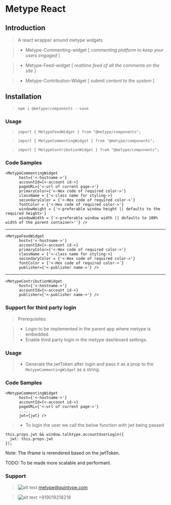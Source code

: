 
# Metype React

## Introduction

> A react wrapper around metype widgets

>* Metype-Commenting-widget 
 [ *commenting platform to keep your users engaged* ]
 
>* Metype-Feed-widget [ *realtime feed of all the comments on the site* ]

>* Metype-Contribution-Widget [ *submit content to the system* ]


## Installation



> `npm i @metype/components --save`


### Usage

> `import { MetypeFeedWidget } from "@metype/components";`

> `import { MetypeCommentingWidget } from "@metype/components";`

> `import { MetypeContributionWidget } from "@metype/components";`

### Code Samples


    <MetypeCommentingWidget
          host={'<-hostname->'}
          accountId={<-account id->}
          pageURL={'<-url of current page->'}
          primaryColor={'<-Hex code of required color->'}
          className = {'<-class name for styling->}
          secondaryColor = {'<-Hex code of required color->'}
          fontColor = {'<-Hex code of required color->'} 
          windowHeight = {'<-preferable window height || defaults to the required height>'} 
          windowWidth = {'<-preferable window width || defaults to 100% width of the parent container>''} />

---

    <MetypeFeedWidget
          host={'<-hostname->'}
          accountId={<-account id->}
          primaryColor={'<-Hex code of required color->'}
          className = {'<-class name for styling->}
          secondaryColor = {'<-Hex code of required color->'}
          fontColor = {'<-Hex code of required color->'}        
          publisher={'<-publisher name->'} />       
---
    <MetypeContributionWidget
          host={'<-hostname->'}
          accountId={<-account id->}      
          publisher={'<-publisher name->'} />


### Support for third party login

> Prerequisites:

>* Login to be implemented in the parent app where metype is embedded.
>* Enable third party login in the metype dashboard settings.

### Usage

>* Generate the jwtToken after login and pass it as a prop to the `MetypeCommentingWidget` as a string.

### Code Samples


    <MetypeCommentingWidget
          host={'<-hostname->'}
          accountId={<-account id->}
          pageURL={'<-url of current page->'}
          .....
          jwt={jwt} />
          
          
>* To login the user we call the below function with jwt being passed

    this.props.jwt && window.talktype.accountUserLogin({
      jwt: this.props.jwt
    });

Note: The iframe is rerendered based on the jwtToken.

TODO: To be made more scalable and performant.



### Support


>![alt text](https://fea.assettype.com/quintype-metype/assets/message_icon-98a4f0974adc888a878de0ef71695d06.svg "email") metype@quintype.com

>![alt text](https://fea.assettype.com/quintype-metype/assets/phone-b46c7c759f8ad31cb986bb080b52656e.svg "phone")  +919019218218
